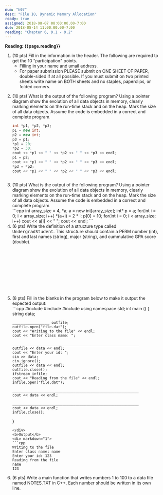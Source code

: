 ```yaml
---
num: "h07"
desc: "File IO, Dynamic Memory Allocation"
ready: true
assigned: 2018-08-07 08:00:00.00-7:00
due: 2018-08-14 11:00:00.00-7:00
reading: "Chapter 6, 9.1 - 9.2"
---
```


<b>Reading: {{page.reading}}</b>

<ol start="1">

<li>(10 pts) Fill in the information in the header. The following are required to get the 10 "participation" points.
    <ul>
    <li>Filling in your name and umail address.<br /></li>
    </ul>
    <ul>
      <li>For paper submission PLEASE submit on ONE SHEET OF PAPER, double-sided if at all possible. If you must submit on two printed sheets write name on BOTH sheets and no staples, paperclips, or folded corners.<br /></li>
    </ul>
</li>
<div style="margin-bottom:1em"></div>

<li>(10 pts) What is the output of the following program? Using a pointer diagram show the evolution of all data objects in memory, clearly marking elements on the run-time stack and on the heap. Mark the size of all data objects. Assume the code is embedded in a correct and complete program.
<div markdown="1">

```cpp
int *p1, *p2, *p3;
p1 = new int;
p2 = new int;
p3 = p1;
*p1 = 20;
*p2 = 30;
cout << *p1 << " " << *p2 << " " << *p3 << endl;
p1 = p2;
cout << *p1 << " " << *p2 << " " << *p3 << endl;
*p3 = *p2;
cout << *p1 << " " << *p2 << " " << *p3 << endl;
```
</div>

<div style="margin-bottom:2em"></div>

<li>(10 pts) What is the output of the following program? Using a pointer diagram show the evolution of all data objects in memory, clearly marking elements on the run-time stack and on the heap. Mark the size of all data objects. Assume the code is embedded in a correct and complete program.
<div markdown="1">
```cpp
int array_size = 4, *a;
a = new int[array_size];
int* p = a;
for(int i = 0; i < array_size; i++)
    *(a+i) = 2 * i;
p[0] = 10;
for(int i = 0; i < array_size; i++)
    cout << a[i] << " ";
cout << endl;
```
</div>
</li>

<div class="pagebreak"></div>

<li>(6 pts) Write the definition of a structure type called <tt>UndergradStudent</tt>. This structure should contain a PERM number (int), first and last names (string), major (string), and cummulative GPA score (double).
</li>
<div style="margin-bottom:12em"></div>

<li>(8 pts) Fill in the blanks in the program below to make it output the expected output:
<div markdown="1">
  ```cpp
#include <fstream>
#include <iostream>
#include <string>
using namespace std;
int main () {
	string data;

	_________________ outfile;
	outfile.open("file.dat");
	cout << "Writing to the file" << endl;
	cout << "Enter class name: ";

	__________________________________________________________
	outfile << data << endl;
	cout << "Enter your id: ";
	cin >> data;
	cin.ignore();
	outfile << data << endl;
	outfile.close();
	ifstream infile;
	cout << "Reading from the file" << endl;
	infile.open("file.dat");

	__________________________________________________________
	cout << data << endl;

	__________________________________________________________
	cout << data << endl;
	infile.close();
}
  ```
  </div>
  <b>Output</b>
  <div markdown="1">
  ```cpp
Writing to the file
Enter class name: name
Enter your id: 123
Reading from the file
name
123
   ```
  </div>
</li>
<div style="margin-bottom:1m"></div>

<li>(6 pts) Write a main function that writes numbers 1 to 100 to a data file named NOTES.TXT in C++. Each number should be written in its own line.
</li>
 <div style="margin-bottom:10em"></div>


